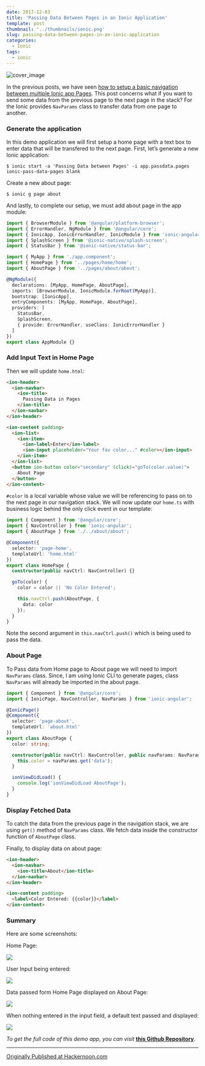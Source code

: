 ```yaml
---
date: 2017-12-03
title: 'Passing Data Between Pages in an Ionic Application'
template: post
thumbnail: '../thumbnails/ionic.png'
slug: passing-data-between-pages-in-an-ionic-application
categories:
  - Ionic
tags:
  - ionic
---
```


![cover_image](https://miro.medium.com/max/2400/0*aysgAriQg5itBTeo.jpg)

In the previous posts, we have seen [how to setup a basic navigation between multiple Ionic app Pages](https://hackernoon.com/https-medium-com-amanhimself-basic-navigation-in-ionic-applications-ecb199cdf15b). This post concerns what if you want to send some data from the previous page to the next page in the stack? For the Ionic provides `NavParams` class to transfer data from one page to another.

### Generate the application

In this demo application we will first setup a home page with a text box to enter data that will be transfered to the next page. First, let’s generate a new Ionic application:

```shell
$ ionic start -a 'Passing Data between Pages' -i app.passdata.pages ionic-pass-data-pages blank
```

Create a new about page:

```shell
$ ionic g page about
```

And lastly, to complete our setup, we must add about page in the app module:

```ts
import { BrowserModule } from '@angular/platform-browser';
import { ErrorHandler, NgModule } from '@angular/core';
import { IonicApp, IonicErrorHandler, IonicModule } from 'ionic-angular';
import { SplashScreen } from '@ionic-native/splash-screen';
import { StatusBar } from '@ionic-native/status-bar';

import { MyApp } from './app.component';
import { HomePage } from '../pages/home/home';
import { AboutPage } from '../pages/about/about';

@NgModule({
  declarations: [MyApp, HomePage, AboutPage],
  imports: [BrowserModule, IonicModule.forRoot(MyApp)],
  bootstrap: [IonicApp],
  entryComponents: [MyApp, HomePage, AboutPage],
  providers: [
    StatusBar,
    SplashScreen,
    { provide: ErrorHandler, useClass: IonicErrorHandler }
  ]
})
export class AppModule {}
```

### Add Input Text in Home Page

Then we will update `home.html`:

```html
<ion-header>
  <ion-navbar>
    <ion-title>
      Passing Data in Pages
    </ion-title>
  </ion-navbar>
</ion-header>

<ion-content padding>
  <ion-list>
    <ion-item>
      <ion-label>Enter</ion-label>
      <ion-input placeholder="Your fav color..." #color></ion-input>
    </ion-item>
  </ion-list>
  <button ion-button color="secondary" (click)="goTo(color.value)">
    About Page
  </button>
</ion-content>
```

`#color` is a local variable whose value we will be referencing to pass on to the next page in our navigation stack. We will now update our `home.ts` with business logic behind the only click event in our template:

```ts
import { Component } from '@angular/core';
import { NavController } from 'ionic-angular';
import { AboutPage } from './../about/about';

@Component({
  selector: 'page-home',
  templateUrl: 'home.html'
})
export class HomePage {
  constructor(public navCtrl: NavController) {}

  goTo(color) {
    color = color || 'No Color Entered';

    this.navCtrl.push(AboutPage, {
      data: color
    });
  }
}
```

Note the second argument in `this.navCtrl.push()` which is being used to pass the data.

### About Page

To Pass data from Home page to About page we will need to import `NavParams` class. Since, I am using Ionic CLI to generate pages, class `NavParams` will already be imported in the about page.

```ts
import { Component } from '@angular/core';
import { IonicPage, NavController, NavParams } from 'ionic-angular';

@IonicPage()
@Component({
  selector: 'page-about',
  templateUrl: 'about.html'
})
export class AboutPage {
  color: string;

  constructor(public navCtrl: NavController, public navParams: NavParams) {
    this.color = navParams.get('data');
  }

  ionViewDidLoad() {
    console.log('ionViewDidLoad AboutPage');
  }
}
```

### Display Fetched Data

To catch the data from the previous page in the navigation stack, we are using `get()` method of `NavParams` class. We fetch data inside the constructor function of `AboutPage` class.

Finally, to display data on about page:

```html
<ion-header>
  <ion-navbar>
    <ion-title>About</ion-title>
  </ion-navbar>
</ion-header>

<ion-content padding>
  <label>Color Entered: {{color}}</label>
</ion-content>
```

### Summary

Here are some screenshots:

Home Page:

![](https://cdn-images-1.medium.com/max/800/0*eftZuH7QmZQqs4-Y.png)

User Input being entered:

![](https://cdn-images-1.medium.com/max/800/0*g25oMDTJV3TS7mTB.png)

Data passed form Home Page displayed on About Page:

![](https://cdn-images-1.medium.com/max/800/0*ay_xx0zGGCDDuXXY.png)

When nothing entered in the input field, a default text passed and displayed:

![](https://cdn-images-1.medium.com/max/800/0*5lhp42R9R5pQVjSi.png)

_To get the full code of this demo app, you can visit_ [**this Github Repository**](https://github.com/amandeepmittal/ionic-pass-data-pages).

---

[Originally Published at Hackernoon.com](https://medium.com/hackernoon/passing-data-between-pages-in-an-ionic-application-129b387c93b8)
